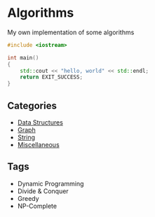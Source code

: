 # Algorithms

My own implementation of some algorithms

```cpp
#include <iostream>

int main()
{
    std::cout << "hello, world" << std::endl;
    return EXIT_SUCCESS;
}
```

## Categories

* [Data Structures](./data-structures/)
* [Graph](./graph/)
* [String](./string/)
* [Miscellaneous](./misc/)

## Tags

* Dynamic Programming
* Divide & Conquer
* Greedy
* NP-Complete


